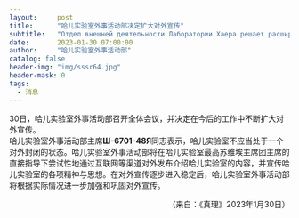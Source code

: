 ```yaml
---
layout:     post
title:      "哈儿实验室外事活动部决定扩大对外宣传"
subtitle:   "Отдел внешней деятельности Лаборатории Хаера решает расширить сферу своей деятельности"
date:       2023-01-30 07:00:00
author:     "哈儿实验室外事活动部"
catalog: false
header-img: "img/sssr64.jpg"
header-mask: 0
tags:
  - 消息
---
```


30日，哈儿实验室外事活动部召开全体会议，并决定在今后的工作中不断扩大对外宣传。  
哈儿实验室外事活动部主席**Ш-6701-48Я**同志表示，哈儿实验室不应当处于一个对外封闭的状态。哈儿实验室外事活动部将在哈儿实验室最高苏维埃主席团主席的直接指导下尝试性地通过互联网等渠道对外发布介绍哈儿实验室的内容，并宣传哈儿实验室的各项精神与思想。在对外宣传逐步进入稳定后，哈儿实验室外事活动部将根据实际情况进一步加强和巩固对外宣传。  
<div style="text-align: right">（来自：《真理》2023年1月30日）</div>